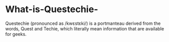 # What-is-Questechie-
Questechie (pronounced as /kwɛstɛki/) is a portmanteau derived from the words, Quest and Techie, which literally mean information that are available for geeks.
